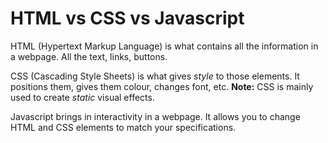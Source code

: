 # HTML vs CSS vs Javascript
HTML (Hypertext Markup Language) is what contains all the information in a webpage. All the text, links, buttons. 

CSS (Cascading Style Sheets) is what gives _style_ to those elements. It positions them, gives them colour, changes font, etc. **Note:** CSS is mainly used to create _static_ visual effects.

Javascript brings in interactivity in a webpage. It allows you to change HTML and CSS elements to match your specifications.
#